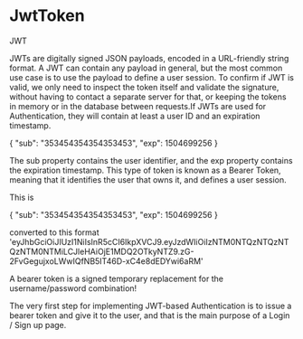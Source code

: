 # JwtToken


JWT

JWTs are digitally signed JSON payloads, encoded in a URL-friendly string format. A JWT can contain any payload in general, but the most common use case is to use the payload to define a user session. To confirm if JWT is valid, we only need to inspect the token itself and validate the signature, without having to contact a separate server for that, or keeping the tokens in memory or in the database between requests.If JWTs are used for Authentication, they will contain at least a user ID and an expiration timestamp.


{
  "sub": "353454354354353453",
  "exp": 1504699256
}

The sub property contains the user identifier, and the exp property contains the expiration timestamp. This type of token is known as a Bearer Token, meaning that it identifies the user that owns it, and defines a user session.

This is 

{
  "sub": "353454354354353453",
  "exp": 1504699256
}

converted to this format 'eyJhbGciOiJIUzI1NiIsInR5cCI6IkpXVCJ9.eyJzdWIiOiIzNTM0NTQzNTQzNTQzNTM0NTMiLCJleHAiOjE1MDQ2OTkyNTZ9.zG-2FvGegujxoLWwIQfNB5IT46D-xC4e8dEDYwi6aRM'

A bearer token is a signed temporary replacement for the username/password combination!

The very first step for implementing JWT-based Authentication is to issue a bearer token and give it to the user, and that is the main purpose of a Login / Sign up page.
